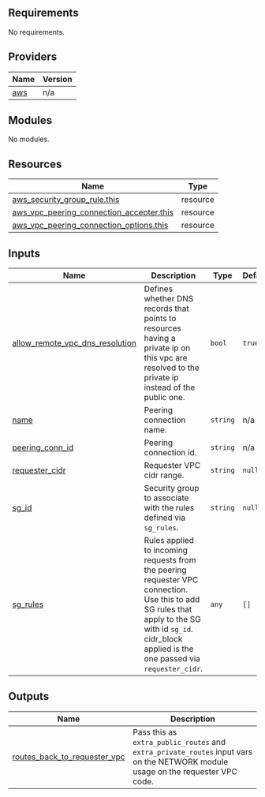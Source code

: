 <!-- BEGIN_TF_DOCS -->
## Requirements

No requirements.

## Providers

| Name | Version |
|------|---------|
| <a name="provider_aws"></a> [aws](#provider\_aws) | n/a |

## Modules

No modules.

## Resources

| Name | Type |
|------|------|
| [aws_security_group_rule.this](https://registry.terraform.io/providers/hashicorp/aws/latest/docs/resources/security_group_rule) | resource |
| [aws_vpc_peering_connection_accepter.this](https://registry.terraform.io/providers/hashicorp/aws/latest/docs/resources/vpc_peering_connection_accepter) | resource |
| [aws_vpc_peering_connection_options.this](https://registry.terraform.io/providers/hashicorp/aws/latest/docs/resources/vpc_peering_connection_options) | resource |

## Inputs

| Name | Description | Type | Default | Required |
|------|-------------|------|---------|:--------:|
| <a name="input_allow_remote_vpc_dns_resolution"></a> [allow\_remote\_vpc\_dns\_resolution](#input\_allow\_remote\_vpc\_dns\_resolution) | Defines whether DNS records that points to resources having a private ip on this vpc are resolved to the private ip instead of the public one. | `bool` | `true` | no |
| <a name="input_name"></a> [name](#input\_name) | Peering connection name. | `string` | n/a | yes |
| <a name="input_peering_conn_id"></a> [peering\_conn\_id](#input\_peering\_conn\_id) | Peering connection id. | `string` | n/a | yes |
| <a name="input_requester_cidr"></a> [requester\_cidr](#input\_requester\_cidr) | Requester VPC cidr range. | `string` | `null` | no |
| <a name="input_sg_id"></a> [sg\_id](#input\_sg\_id) | Security group to associate with the rules defined via `sg_rules`. | `string` | `null` | no |
| <a name="input_sg_rules"></a> [sg\_rules](#input\_sg\_rules) | Rules applied to incoming requests from the peering requester VPC connection. Use this to add SG rules that apply to the SG with id `sg_id`. cidr\_block applied is the one passed via `requester_cidr`. | `any` | `[]` | no |

## Outputs

| Name | Description |
|------|-------------|
| <a name="output_routes_back_to_requester_vpc"></a> [routes\_back\_to\_requester\_vpc](#output\_routes\_back\_to\_requester\_vpc) | Pass this as `extra_public_routes` and `extra_private_routes` input vars on the NETWORK module usage on the requester VPC code. |
<!-- END_TF_DOCS -->
